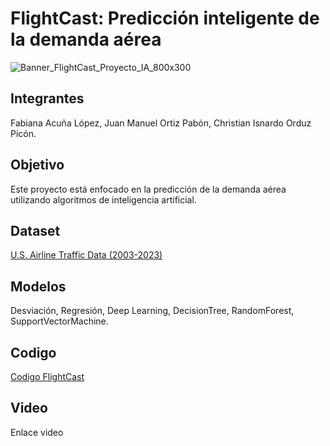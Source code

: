 # FlightCast: Predicción inteligente de la demanda aérea 
![Banner_FlightCast_Proyecto_IA_800x300](https://github.com/user-attachments/assets/9af153fd-4472-47b6-a0d3-f2144bed66c3)

## Integrantes 
Fabiana Acuña López, Juan Manuel Ortiz Pabón, Christian Isnardo Orduz Picón.

## Objetivo
Este proyecto está enfocado en la predicción de la demanda aérea utilizando algoritmos de inteligencia artificial. 

## Dataset
[U.S. Airline Traffic Data (2003-2023)](https://www.kaggle.com/datasets/yyxian/u-s-airline-traffic-data/data)

## Modelos
Desviación, Regresión, Deep Learning, DecisionTree, RandomForest, SupportVectorMachine.

## Codigo 
[Codigo FlightCast](https://github.com/FelineSeven/FlightCast_IA1_2024-2/blob/main/Flight_Cast_IA-1_20242/Proyecto_IA.ipynb)
## Video
Enlace video
